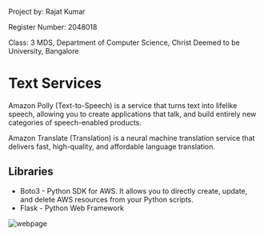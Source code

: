 Project by: Rajat Kumar


Register Number: 2048018


Class: 3 MDS, Department of Computer Science, Christ Deemed to be University, Bangalore

# Text Services

Amazon Polly (Text-to-Speech) is a service that turns text into lifelike speech, allowing you to create applications that talk, and build entirely new categories of speech-enabled products.

Amazon Translate (Translation) is a neural machine translation service that delivers fast, high-quality, and affordable language translation.

## Libraries
* Boto3 - Python SDK for AWS. It allows you to directly create, update, and delete AWS resources from your Python scripts.
* Flask - Python Web Framework

![webpage](https://user-images.githubusercontent.com/55619946/141040348-d3ed4d40-41aa-4734-aa06-7016ac404c4e.PNG)

